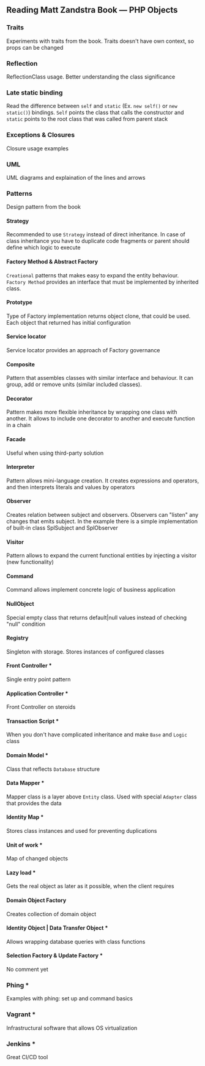 ## Reading Matt Zandstra Book — PHP Objects

### Traits

Experiments with traits from the book. Traits doesn't have own context, so props can be changed

### Reflection

ReflectionClass usage. Better understanding the class significance

### Late static binding

Read the difference between `self` and `static` (Ex. `new self()` or `new static()`) bindings. `Self` points
the class that calls the constructor and `static` points to the root class that was called
from parent stack

### Exceptions & Closures

Closure usage examples

### UML

UML diagrams and explaination of the lines and arrows

### Patterns

Design pattern from the book

#### Strategy

Recommended to use `Strategy` instead of direct inheritance. 
In case of class inheritance you have to duplicate code fragments 
or parent should define which logic to execute

#### Factory Method & Abstract Factory

`Creational` patterns that makes easy to expand the entity behaviour.
`Factory Method` provides an interface that must be implemented by inherited class.

#### Prototype

Type of Factory implementation returns object clone, that could be used. Each object that returned has
initial configuration

#### Service locator

Service locator provides an approach of Factory governance

#### Composite

Pattern that assembles classes with similar interface and behaviour. It can group, add or remove units (similar included classes).

#### Decorator

Pattern makes more flexible inheritance by wrapping one class with another. It allows to include one decorator
to another and execute function in a chain

#### Facade

Useful when using third-party solution

#### Interpreter

Pattern allows mini-language creation. It creates expressions and operators, and then interprets literals and values
by operators

#### Observer

Creates relation between subject and observers. Observers can "listen" any changes that emits subject. In the
example there is a simple implementation of built-in class SplSubject and SplObserver

#### Visitor

Pattern allows to expand the current functional entities by injecting a visitor (new functionality)

#### Command

Command allows implement concrete logic of business application

#### NullObject

Special empty class that returns default|null values instead of checking "null" condition

#### Registry

Singleton with storage. Stores instances of configured classes

#### Front Controller *

Single entry point pattern

#### Application Controller *

Front Controller on steroids

#### Transaction Script *

When you don't have complicated inheritance and make `Base` and `Logic` class

#### Domain Model *

Class that reflects `Database` structure

#### Data Mapper *

Mapper class is a layer above `Entity` class. Used with special `Adapter` class that provides the data 

#### Identity Map *
   
Stores class instances and used for preventing duplications

#### Unit of work *

Map of changed objects

#### Lazy load *

Gets the real object as later as it possible, when the client requires

#### Domain Object Factory

Creates collection of domain object

#### Identity Object | Data Transfer Object *

Allows wrapping database queries with class functions

#### Selection Factory & Update Factory *

No comment yet

### Phing *

Examples with phing: set up and command basics

### Vagrant *

Infrastructural software that allows OS virtualization

### Jenkins *

Great CI/CD tool

